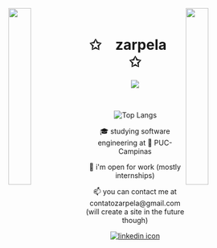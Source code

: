 <img align="left" src="https://user-images.githubusercontent.com/65187002/144930161-2f783401-8d27-4fdf-a2f7-cc0ba32f1f1f.gif" width="30%" style="display:inline;"><img align="right" src="https://user-images.githubusercontent.com/65187002/144930161-2f783401-8d27-4fdf-a2f7-cc0ba32f1f1f.gif" width="30%" style="display:inline;">
<br>
<p align="center">
    <h1 align="center">✩&emsp;zarpela&emsp;✩</h1>
</p>
<p align="center">
    <img src="https://readme-typing-svg.herokuapp.com/?lines=Welcome+to+my+profile!;Have+a+look+around!;Nice+to+meet+you+!&font=Fira%20Code&color=%23D62F79&center=true&width=280&height=50">
</p>
<br>


&emsp;&emsp;&emsp;&emsp;![Top Langs](https://github-readme-stats.vercel.app/api/top-langs/?username=zarpela&layout=compact&theme=dracula&hide=cmake)


<p align="center">
🎓 studying software engineering at 📍 PUC-Campinas
</p>

<p align="center">
👯 i'm open for work (mostly internships)
</p>
<p align="center">
📫 you can contact me at contatozarpela@gmail.com
(will create a site in the future though)
</p>

<p align="center">
<a href="https://www.linkedin.com/in/lucas-okokama/"><img src="https://img.shields.io/badge/Linkedin-166f98?style=for-the-badge&logo=linkedin" alt="linkedin icon"></a>
</p>

